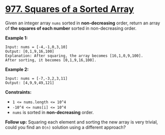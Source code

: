 # [977. Squares of a Sorted Array](https://leetcode.com/problems/squares-of-a-sorted-array/description/)

Given an integer array `nums` sorted in **non-decreasing**  order, return an array of **the squares of each number**  sorted in non-decreasing order.

**Example 1:** 

```
Input: nums = [-4,-1,0,3,10]
Output: [0,1,9,16,100]
Explanation: After squaring, the array becomes [16,1,0,9,100].
After sorting, it becomes [0,1,9,16,100].
```

**Example 2:** 

```
Input: nums = [-7,-3,2,3,11]
Output: [4,9,9,49,121]
```

**Constraints:** 

- `1 <= nums.length <= 10^4`
- `-10^4 <= nums[i] <= 10^4`
- `nums` is sorted in **non-decreasing**  order.

**Follow up:**  Squaring each element and sorting the new array is very trivial, could you find an `O(n)` solution using a different approach?